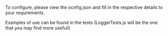 To configure, please view the ocnfig.json and fill in the respective details to your requirements.

Examples of use can be found in the tests (LoggerTests.js will be the one that you may find more usefull)
